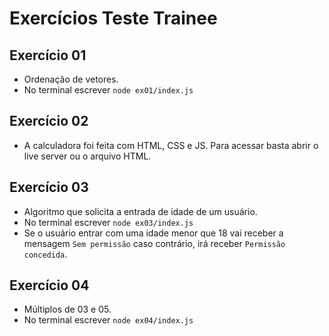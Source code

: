 # Exercícios Teste Trainee 

## Exercício 01

- Ordenação de vetores.
- No terminal escrever `node ex01/index.js`
## Exercício 02
- A calculadora foi feita com HTML, CSS e JS. Para acessar basta abrir o live server ou o arquivo HTML.

## Exercício 03

- Algoritmo que solicita a entrada de idade de um usuário.
- No terminal escrever `node ex03/index.js`
- Se o usuário entrar com uma idade menor que 18 vai receber a mensagem `Sem permissão` caso contrário, irá receber `Permissão concedida`. 

## Exercício 04

- Múltiplos de 03 e 05.
- No terminal escrever `node ex04/index.js`